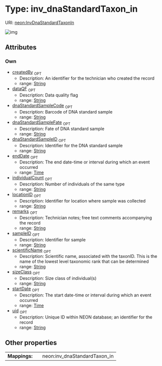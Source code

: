 
# Type: inv_dnaStandardTaxon_in




URI: [neon:InvDnaStandardTaxonIn](https://data.neonscience.org/InvDnaStandardTaxonIn)


![img](http://yuml.me/diagram/nofunky;dir:TB/class/[InvDnaStandardTaxonIn&#124;uid:string%20%3F;remarks:string%20%3F;scientificName:string%20%3F;sampleID:string%20%3F;individualCount:string%20%3F;startDate:time%20%3F;endDate:time%20%3F;locationID:string%20%3F;sizeClass:string%20%3F;createdBy:string%20%3F;dataQF:string%20%3F;dnaStandardSampleCode:string%20%3F;dnaStandardSampleFate:string%20%3F;dnaStandardSampleID:string%20%3F])

## Attributes


### Own

 * [createdBy](createdBy.md)  <sub>OPT</sub>
    * Description: An identifier for the technician who created the record
    * range: [String](types/String.md)
 * [dataQF](dataQF.md)  <sub>OPT</sub>
    * Description: Data quality flag
    * range: [String](types/String.md)
 * [dnaStandardSampleCode](dnaStandardSampleCode.md)  <sub>OPT</sub>
    * Description: Barcode of DNA standard sample
    * range: [String](types/String.md)
 * [dnaStandardSampleFate](dnaStandardSampleFate.md)  <sub>OPT</sub>
    * Description: Fate of DNA standard sample
    * range: [String](types/String.md)
 * [dnaStandardSampleID](dnaStandardSampleID.md)  <sub>OPT</sub>
    * Description: Identifier for the DNA standard sample
    * range: [String](types/String.md)
 * [endDate](endDate.md)  <sub>OPT</sub>
    * Description: The end date-time or interval during which an event occurred
    * range: [Time](types/Time.md)
 * [individualCount](individualCount.md)  <sub>OPT</sub>
    * Description: Number of individuals of the same type
    * range: [String](types/String.md)
 * [locationID](locationID.md)  <sub>OPT</sub>
    * Description: Identifier for location where sample was collected
    * range: [String](types/String.md)
 * [remarks](remarks.md)  <sub>OPT</sub>
    * Description: Technician notes; free text comments accompanying the record
    * range: [String](types/String.md)
 * [sampleID](sampleID.md)  <sub>OPT</sub>
    * Description: Identifier for sample
    * range: [String](types/String.md)
 * [scientificName](scientificName.md)  <sub>OPT</sub>
    * Description: Scientific name, associated with the taxonID. This is the name of the lowest level taxonomic rank that can be determined
    * range: [String](types/String.md)
 * [sizeClass](sizeClass.md)  <sub>OPT</sub>
    * Description: Size class of individual(s)
    * range: [String](types/String.md)
 * [startDate](startDate.md)  <sub>OPT</sub>
    * Description: The start date-time or interval during which an event occurred
    * range: [Time](types/Time.md)
 * [uid](uid.md)  <sub>OPT</sub>
    * Description: Unique ID within NEON database; an identifier for the record
    * range: [String](types/String.md)

## Other properties

|  |  |  |
| --- | --- | --- |
| **Mappings:** | | neon:inv_dnaStandardTaxon_in |

